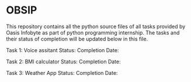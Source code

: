 # OBSIP
This repository contains all the python source files of all tasks provided by Oasis Infobyte as part of python programming internship. The tasks and their status of completion will be updated below in this file.

Task 1: Voice assitant
Status:
Completion Date:

Task 2: BMI calculator
Status:
Completion Date:

Task 3: Weather App
Status:
Completion Date:
